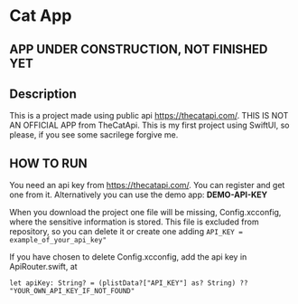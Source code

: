 # Cat App

## APP UNDER CONSTRUCTION, NOT FINISHED YET

## Description

This is a project made using public api https://thecatapi.com/. THIS IS NOT AN OFFICIAL APP from TheCatApi.
This is my first project using SwiftUI, so please, if you see some sacrilege forgive me.

## HOW TO RUN

You need an api key from https://thecatapi.com/. You can register and get one from it.
Alternatively you can use the demo app: **DEMO-API-KEY**

When you download the project one file will be missing, Config.xcconfig, where the sensitive information is stored. This file is excluded from repository, so you can delete it or create one adding
```API_KEY = example_of_your_api_key"```

If you have chosen to delete Config.xcconfig, add the api key in ApiRouter.swift, at 
```
let apiKey: String? = (plistData?["API_KEY"] as? String) ?? "YOUR_OWN_API_KEY_IF_NOT_FOUND"
```

